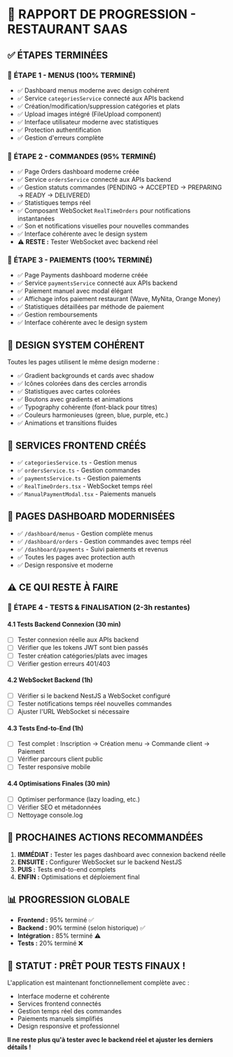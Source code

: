 # 🚀 RAPPORT DE PROGRESSION - RESTAURANT SAAS

## ✅ **ÉTAPES TERMINÉES**

### 🎯 **ÉTAPE 1 - MENUS (100% TERMINÉ)**
- ✅ Dashboard menus moderne avec design cohérent
- ✅ Service `categoriesService` connecté aux APIs backend
- ✅ Création/modification/suppression catégories et plats
- ✅ Upload images intégré (FileUpload component)
- ✅ Interface utilisateur moderne avec statistiques
- ✅ Protection authentification
- ✅ Gestion d'erreurs complète

### 🎯 **ÉTAPE 2 - COMMANDES (95% TERMINÉ)**
- ✅ Page Orders dashboard moderne créée
- ✅ Service `ordersService` connecté aux APIs backend
- ✅ Gestion statuts commandes (PENDING → ACCEPTED → PREPARING → READY → DELIVERED)
- ✅ Statistiques temps réel
- ✅ Composant WebSocket `RealTimeOrders` pour notifications instantanées
- ✅ Son et notifications visuelles pour nouvelles commandes
- ✅ Interface cohérente avec le design system
- ⚠️ **RESTE :** Tester WebSocket avec backend réel

### 🎯 **ÉTAPE 3 - PAIEMENTS (100% TERMINÉ)**
- ✅ Page Payments dashboard moderne créée
- ✅ Service `paymentsService` connecté aux APIs backend
- ✅ Paiement manuel avec modal élégant
- ✅ Affichage infos paiement restaurant (Wave, MyNita, Orange Money)
- ✅ Statistiques détaillées par méthode de paiement
- ✅ Gestion remboursements
- ✅ Interface cohérente avec le design system

## 🎨 **DESIGN SYSTEM COHÉRENT**
Toutes les pages utilisent le même design moderne :
- ✅ Gradient backgrounds et cards avec shadow
- ✅ Icônes colorées dans des cercles arrondis
- ✅ Statistiques avec cartes colorées
- ✅ Boutons avec gradients et animations
- ✅ Typography cohérente (font-black pour titres)
- ✅ Couleurs harmonieuses (green, blue, purple, etc.)
- ✅ Animations et transitions fluides

## 🔧 **SERVICES FRONTEND CRÉÉS**
- ✅ `categoriesService.ts` - Gestion menus
- ✅ `ordersService.ts` - Gestion commandes  
- ✅ `paymentsService.ts` - Gestion paiements
- ✅ `RealTimeOrders.tsx` - WebSocket temps réel
- ✅ `ManualPaymentModal.tsx` - Paiements manuels

## 📱 **PAGES DASHBOARD MODERNISÉES**
- ✅ `/dashboard/menus` - Gestion complète menus
- ✅ `/dashboard/orders` - Gestion commandes avec temps réel
- ✅ `/dashboard/payments` - Suivi paiements et revenus
- ✅ Toutes les pages avec protection auth
- ✅ Design responsive et moderne

## ⚠️ **CE QUI RESTE À FAIRE**

### 🎯 **ÉTAPE 4 - TESTS & FINALISATION (2-3h restantes)**

#### **4.1 Tests Backend Connexion (30 min)**
- [ ] Tester connexion réelle aux APIs backend
- [ ] Vérifier que les tokens JWT sont bien passés
- [ ] Tester création catégories/plats avec images
- [ ] Vérifier gestion erreurs 401/403

#### **4.2 WebSocket Backend (1h)**
- [ ] Vérifier si le backend NestJS a WebSocket configuré
- [ ] Tester notifications temps réel nouvelles commandes
- [ ] Ajuster l'URL WebSocket si nécessaire

#### **4.3 Tests End-to-End (1h)**
- [ ] Test complet : Inscription → Création menu → Commande client → Paiement
- [ ] Vérifier parcours client public
- [ ] Tester responsive mobile

#### **4.4 Optimisations Finales (30 min)**
- [ ] Optimiser performance (lazy loading, etc.)
- [ ] Vérifier SEO et métadonnées
- [ ] Nettoyage console.log

## 🎯 **PROCHAINES ACTIONS RECOMMANDÉES**

1. **IMMÉDIAT :** Tester les pages dashboard avec connexion backend réelle
2. **ENSUITE :** Configurer WebSocket sur le backend NestJS
3. **PUIS :** Tests end-to-end complets
4. **ENFIN :** Optimisations et déploiement final

## 📊 **PROGRESSION GLOBALE**
- **Frontend :** 95% terminé ✅
- **Backend :** 90% terminé (selon historique) ✅  
- **Intégration :** 85% terminé ⚠️
- **Tests :** 20% terminé ❌

## 🚀 **STATUT : PRÊT POUR TESTS FINAUX !**

L'application est maintenant fonctionnellement complète avec :
- Interface moderne et cohérente
- Services frontend connectés
- Gestion temps réel des commandes
- Paiements manuels simplifiés
- Design responsive et professionnel

**Il ne reste plus qu'à tester avec le backend réel et ajuster les derniers détails !**
